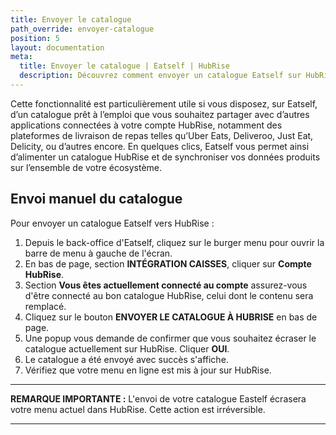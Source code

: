 ```yaml
---
title: Envoyer le catalogue
path_override: envoyer-catalogue
position: 5
layout: documentation
meta:
  title: Envoyer le catalogue | Eatself | HubRise
  description: Découvrez comment envoyer un catalogue Eatself sur HubRise, quelles informations sont transmises, et quelles fonctionnalités sont prises en charge.
---
```


Cette fonctionnalité est particulièrement utile si vous disposez, sur Eatself, d’un catalogue prêt à l’emploi que vous souhaitez partager avec d’autres applications connectées à votre compte HubRise, notamment des plateformes de livraison de repas telles qu’Uber Eats, Deliveroo, Just Eat, Delicity, ou d’autres encore. En quelques clics, Eatself vous permet ainsi d’alimenter un catalogue HubRise et de synchroniser vos données produits sur l’ensemble de votre écosystème.

## Envoi manuel du catalogue

Pour envoyer un catalogue Eatself vers HubRise :

1. Depuis le back-office d'Eatself, cliquez sur le burger menu pour ouvrir la barre de menu à gauche de l'écran.
1. En bas de page, section **INTÉGRATION CAISSES**, cliquer sur **Compte HubRise**.
1. Section **Vous êtes actuellement connecté au compte** assurez-vous d'être connecté au bon catalogue HubRise, celui dont le contenu sera remplacé.
1. Cliquez sur le bouton **ENVOYER LE CATALOGUE À HUBRISE** en bas de page.
1. Une popup vous demande de confirmer que vous souhaitez écraser le catalogue actuellement sur HubRise. Cliquer **OUI**. 
2. Le catalogue a été envoyé avec succès s'affiche.
1. Vérifiez que votre menu en ligne est mis à jour sur HubRise.

---

**REMARQUE IMPORTANTE :** L'envoi de votre catalogue Eastelf écrasera votre menu actuel dans HubRise. Cette action est irréversible.

---


